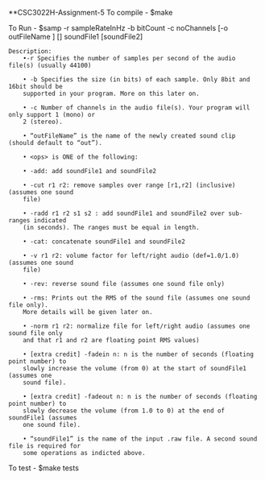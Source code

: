 **CSC3022H-Assignment-5
To compile - 
	$make

To Run - 
	$samp -r sampleRateInHz -b bitCount -c noChannels [-o outFileName ] [<ops>]
	soundFile1 [soundFile2]
	
	Description:
		•-r Specifies the number of samples per second of the audio file(s) (usually 44100)
		
		• -b Specifies the size (in bits) of each sample. Only 8bit and 16bit should be
		supported in your program. More on this later on.
		
		• -c Number of channels in the audio file(s). Your program will only support 1 (mono) or
		2 (stereo).
		
		• “outFileName” is the name of the newly created sound clip (should default to “out”).
		
		• <ops> is ONE of the following:
		
		• -add: add soundFile1 and soundFile2
		
		• -cut r1 r2: remove samples over range [r1,r2] (inclusive) (assumes one sound
		file)
		
		• -radd r1 r2 s1 s2 : add soundFile1 and soundFile2 over sub-ranges indicated
		(in seconds). The ranges must be equal in length.
		
		• -cat: concatenate soundFile1 and soundFile2
		
		• -v r1 r2: volume factor for left/right audio (def=1.0/1.0) (assumes one sound
		file)
		
		• -rev: reverse sound file (assumes one sound file only)
		
		• -rms: Prints out the RMS of the sound file (assumes one sound file only).
		More details will be given later on.
		
		• -norm r1 r2: normalize file for left/right audio (assumes one sound file only
		and that r1 and r2 are floating point RMS values)
		
		• [extra credit] -fadein n: n is the number of seconds (floating point number) to
		slowly increase the volume (from 0) at the start of soundFile1 (assumes one
		sound file).
		
		• [extra credit] -fadeout n: n is the number of seconds (floating point number) to
		slowly decrease the volume (from 1.0 to 0) at the end of soundFile1 (assumes
		one sound file).
		
		• “soundFile1” is the name of the input .raw file. A second sound file is required for
		some operations as indicted above. 

To test -
	$make tests
